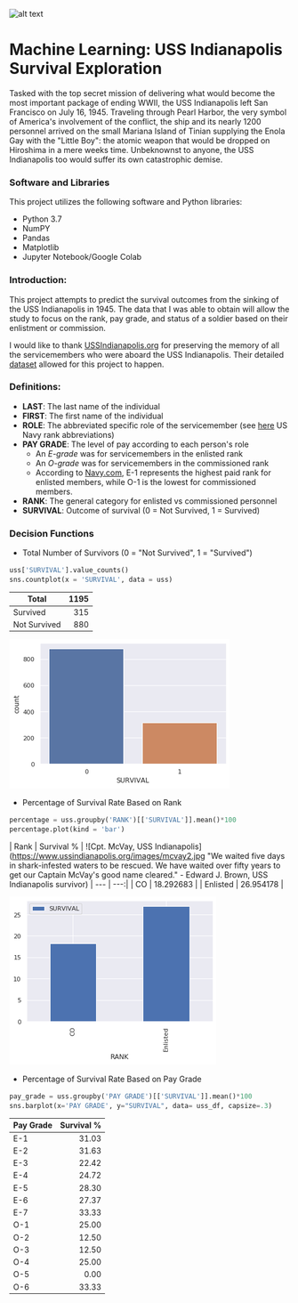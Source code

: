 ![alt text](https://upload.wikimedia.org/wikipedia/commons/a/a9/USS_Indianapolis_%28CA-35%29_underway_at_sea_on_27_September_1939_%2880-G-425615%29.jpg "USS Indianapolis c.1939")

# Machine Learning: USS Indianapolis Survival Exploration

Tasked with the top secret mission of delivering what would become the most important package of ending WWII, the USS Indianapolis left San Francisco on July 16, 1945. Traveling through Pearl Harbor, the very symbol of America's involvement of the conflict, the ship and its nearly 1200 personnel arrived on the small Mariana Island of Tinian supplying the Enola Gay with the "Little Boy": the atomic weapon that would be dropped on Hiroshima in a mere weeks time. Unbeknownst to anyone, the USS Indianapolis too would suffer its own catastrophic demise.         

### Software and Libraries
This project utilizes the following software and Python libraries:
* Python 3.7
* NumPY
* Pandas
* Matplotlib
* Jupyter Notebook/Google Colab

### Introduction:
This project attempts to predict the survival outcomes from the sinking of the USS Indianapolis in 1945. The data that I was able to obtain will allow the study to focus on the rank, pay grade, and status of a soldier based on their enlistment or commission. 

I would like to thank [USSIndianapolis.org](https://www.ussindianapolis.org/intro.htm) for preserving the memory of all the servicemembers who were aboard the USS Indianapolis. Their detailed [dataset](https://www.ussindianapolis.org/crew.htm) allowed for this project to happen.

### Definitions:
* __LAST__: The last name of the individual
* __FIRST__: The first name of the individual
* __ROLE__: The abbreviated specific role of the servicemember (see [here](https://www.cem.va.gov/CEM/docs/abbreviations/Ranks_Navy.pdf) US Navy rank abbreviations)
* __PAY GRADE__: The level of pay according to each person's role
  * An _E-grade_ was for servicemembers in the enlisted rank
  * An _O-grade_ was for servicemembers in the commissioned rank
  * According to [Navy.com](https://www.navycs.com/charts/1942-military-pay-chart.html), E-1 represents the highest paid rank for enlisted members, while O-1 is the lowest for commissioned members.
* __RANK__: The general category for enlisted vs commissioned personnel
* __SURVIVAL__: Outcome of survival (0 = Not Survived, 1 = Survived)

### Decision Functions
* Total Number of Survivors (0 = "Not Survived", 1 = "Survived")
```python
uss['SURVIVAL'].value_counts()
sns.countplot(x = 'SURVIVAL', data = uss)
```
| Total	| 1195 |
| --- | ---:|
| Survived  |	315 |
| Not Survived  | 880 |

![png](countplot_total_survival.png)
* Percentage of Survival Rate Based on Rank
```python
percentage = uss.groupby('RANK')[['SURVIVAL']].mean()*100
percentage.plot(kind = 'bar')
```
| Rank	| Survival % | ![Cpt. McVay, USS Indianapolis](https://www.ussindianapolis.org/images/mcvay2.jpg "We waited five days in shark-infested waters to be rescued. We have waited over fifty years to get our Captain McVay's good name cleared." - Edward J. Brown, USS Indianapolis survivor)
| --- | ---:|
| CO  |	18.292683 |
| Enlisted |	26.954178 |

![png](percent_rank.png)
* Percentage of Survival Rate Based on Pay Grade
```python
pay_grade = uss.groupby('PAY GRADE')[['SURVIVAL']].mean()*100
sns.barplot(x='PAY GRADE', y="SURVIVAL", data= uss_df, capsize=.3)
```
| Pay Grade	| Survival % |
| --- | ---:|
| E-1 |	31.03 |
| E-2	| 31.63 |
| E-3	| 22.42 |
| E-4 |	24.72 |
| E-5 |	28.30 |
| E-6	| 27.37 |
| E-7 |	33.33 |
| O-1 |	25.00 | 
| O-2 |	12.50 |
| O-3 |	12.50 |
| O-4 |	25.00 |
| O-5 |	0.00 |
| O-6 |	33.33 |
